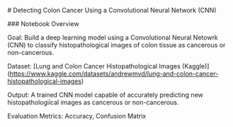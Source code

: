 \# Detecting Colon Cancer Using a Convolutional Neural Network (CNN)



\### Notebook Overview

Goal: Build a deep learning model using a Convolutional Neural Netowrk (CNN) to classify histopathological images of colon tissue as cancerous or non-cancerous.



Dataset: \[Lung and Colon Cancer Histopathological Images (Kaggle)](https://www.kaggle.com/datasets/andrewmvd/lung-and-colon-cancer-histopathological-images)



Output: A trained CNN model capable of accurately predicting new histopathologiical images as cancerous or non-cancerous.



Evaluation Metrics: Accuracy, Confusion Matrix

